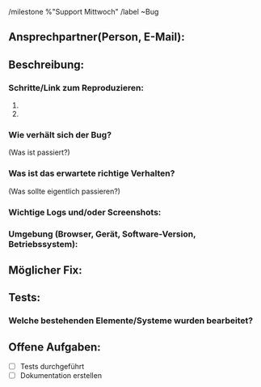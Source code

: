 /milestone %"Support Mittwoch" 
/label ~Bug 
## Ansprechpartner(Person, E-Mail):

## Beschreibung:

### Schritte/Link zum Reproduzieren:
1. 
2. 

### Wie verhält sich der Bug?

(Was ist passiert?)

### Was ist das erwartete richtige Verhalten?

(Was sollte eigentlich passieren?)

### Wichtige Logs und/oder Screenshots:

### Umgebung (Browser, Gerät, Software-Version, Betriebssystem):

## Möglicher Fix:

## Tests:
### Welche bestehenden Elemente/Systeme wurden bearbeitet?

## Offene Aufgaben:
* [ ] Tests durchgeführt 
* [ ] Dokumentation erstellen 
